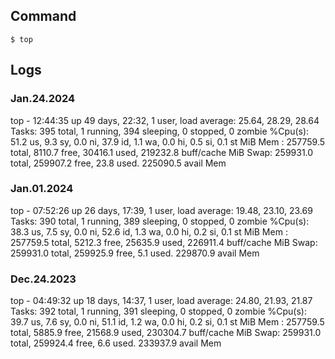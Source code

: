 ## Command
```
$ top
```

## Logs
### Jan.24.2024
top - 12:44:35 up 49 days, 22:32,  1 user,  load average: 25.64, 28.29, 28.64
Tasks: 395 total,   1 running, 394 sleeping,   0 stopped,   0 zombie
%Cpu(s): 51.2 us,  9.3 sy,  0.0 ni, 37.9 id,  1.1 wa,  0.0 hi,  0.5 si,  0.1 st
MiB Mem : 257759.5 total,   8110.7 free,  30416.1 used, 219232.8 buff/cache
MiB Swap: 259931.0 total, 259907.2 free,     23.8 used. 225090.5 avail Mem

### Jan.01.2024
top - 07:52:26 up 26 days, 17:39,  1 user,  load average: 19.48, 23.10, 23.69
Tasks: 390 total,   1 running, 389 sleeping,   0 stopped,   0 zombie
%Cpu(s): 38.3 us,  7.5 sy,  0.0 ni, 52.6 id,  1.3 wa,  0.0 hi,  0.2 si,  0.1 st
MiB Mem : 257759.5 total,   5212.3 free,  25635.9 used, 226911.4 buff/cache
MiB Swap: 259931.0 total, 259925.9 free,      5.1 used. 229870.9 avail Mem


### Dec.24.2023
top - 04:49:32 up 18 days, 14:37,  1 user,  load average: 24.80, 21.93, 21.87
Tasks: 392 total,   1 running, 391 sleeping,   0 stopped,   0 zombie
%Cpu(s): 39.7 us,  7.6 sy,  0.0 ni, 51.1 id,  1.2 wa,  0.0 hi,  0.2 si,  0.1 st
MiB Mem : 257759.5 total,   5885.9 free,  21568.9 used, 230304.7 buff/cache
MiB Swap: 259931.0 total, 259924.4 free,      6.6 used. 233937.9 avail Mem